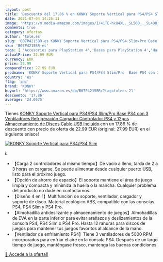 ```yaml
---
layout: post
title: 'Descuento del 17.86 % en KONKY Soporte Vertical para PS4/PS4 Slim'
date: 2021-07-04 14:26:11
image: 'https://m.media-amazon.com/images/I/41TE-hx84XL._SL500_._SL400_.jpg'
comments: true
category: ofertas
author: 'tole.es'
slug: 'B07P4215BR-es KONKY Soporte Vertical para PS4/PS4 Slim/Pro Base PS4 con...'
sku: 'B07P4215BR-es'
tags: [ 'Accesorios para PlayStation 4','Bases para PlayStation 4','Hardware y juegos para PlayStation 4','Soportes, abrazaderas y bases para PlayStation 4','Videojuegos','konky','ps4', ]
actualPrice: 22.99 EUR
currency: EUR
price: 22.99
comparePrice: 27.99 EUR
prodname: 'KONKY Soporte Vertical para PS4/PS4 Slim/Pro  Base PS4 con 3 Ventiladores Refrigeración  Cargador Controlador PS4 y 12pcs Almacenamiento de Discos    Cable USB Incluido  '
country: 'es'
flag: '🇪🇸'
brand: 'KONKY'
buyurl: 'https://www.amazon.es/dp/B07P4215BR/?tag=tolees-21'
descuento: '17.86'
average: '24.0975'
---
```


Tienes [KONKY Soporte Vertical para PS4/PS4 Slim/Pro  Base PS4 con 3 Ventiladores Refrigeración  Cargador Controlador PS4 y 12pcs Almacenamiento de Discos    Cable USB Incluido  ](https://www.amazon.es/dp/B07P4215BR/?tag=tolees-21) con un 17.86 % de descuento con precio de oferta de 22.99 EUR (original: 27.99 EUR) en el siguiente enlace!

[![KONKY Soporte Vertical para PS4/PS4 Slim](https://m.media-amazon.com/images/I/41TE-hx84XL._SL500_._SL400_.jpg)](https://www.amazon.es/dp/B07P4215BR/?tag=tolees-21)

ℹ️:

- 【Carga 2 controladores al mismo tiempo】De vacío a lleno, tarda de 2 a 3 horas en cargarse. Se puede alimentar desde cualquier puerto USB, listo para el próximo juego.
- 【Opción de ahorro de espacio】El soporte mantiene el área de juego limpia y compacta y minimiza la huella o la mancha. Cualquier problema del producto no dude en contactarnos.
- 【Diseño 4 en 1】Multifunción de soporte, ventilador, cargador y soporte de disco. Material ecológico ABS, compatible con las consolas PS4, PS4 Slim y PS4 Pro.
- 【Almohadilla antideslizante y almacenamiento de juegos】Almohadillas de EVA en la parte inferior para evitar arañazos y deslizamientos de la consola PS4, PS4 Slim o PS4 Pro. Hasta 12 ranuras para discos de juegos para mantener tus juegos favoritos al alcance de la mano.
- 【Ventilador de enfriamiento PS4】Tiene 3 ventiladores de 5000 RPM incorporados para enfriar el aire en la consola PS4. Después de un largo tiempo de juego, manténgase fresco, mantenga las buenas condiciones.

[🛒 Accede a la oferta!!](https://www.amazon.es/dp/B07P4215BR/?tag=tolees-21)
